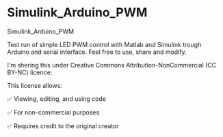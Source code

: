 # Simulink_Arduino_PWM
Simulink_Arduino_PWM

Test run of simple LED PWM control with Matlab and Simulink trough Arduino and serial interface. 
Feel free to use, share and modify. 


I'm shering this under Creative Commons Attribution-NonCommercial (CC BY-NC) licence:

This license allows:

✅ Viewing, editing, and using code

✅ For non-commercial purposes

✅ Requires credit to the original creator
